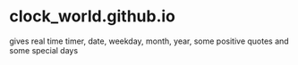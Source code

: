 # clock_world.github.io
gives real time timer, date, weekday, month, year, some positive quotes and some special days
